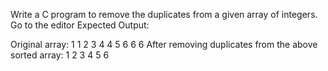Write a C program to remove the duplicates from a given array of integers. Go to the editor
Expected Output:

Original array:
1 1 2 3 4 4 5 6 6 6 
After removing duplicates from the above sorted array:
1 2 3 4 5 6
